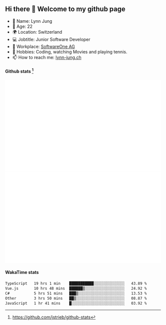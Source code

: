 ## Hi there 👋 Welcome to my github page

- 🧑 Name: Lynn Jung
- 🔞 Age: 22
- 🌍 Location: Switzerland
- 💻 Jobtitle: Junior Software Developer
- 🏢 Workplace: [SoftwareOne AG](https://www.softwareone.com/)
- 🎾 Hobbies: Coding, watching Movies and playing tennis.
- 📫 How to reach me: [lynn-jung.ch](https://lynn-jung.ch/)


#### Github stats [^1]
![](https://github.com/lynn-jung/github-stats/blob/master/generated/overview.svg)  ![](https://github.com/lynn-jung/github-stats/blob/master/generated/languages.svg)


#### WakaTime stats
<!--START_SECTION:waka-->
```text
TypeScript   19 hrs 1 min    ███████████░░░░░░░░░░░░░░   43.89 % 
Vue.js       10 hrs 48 mins  ██████▒░░░░░░░░░░░░░░░░░░   24.92 % 
C#           5 hrs 51 mins   ███▒░░░░░░░░░░░░░░░░░░░░░   13.53 % 
Other        3 hrs 50 mins   ██▒░░░░░░░░░░░░░░░░░░░░░░   08.87 % 
JavaScript   1 hr 41 mins    █░░░░░░░░░░░░░░░░░░░░░░░░   03.92 % 
```
<!--END_SECTION:waka-->

[^1]: https://github.com/jstrieb/github-stats
